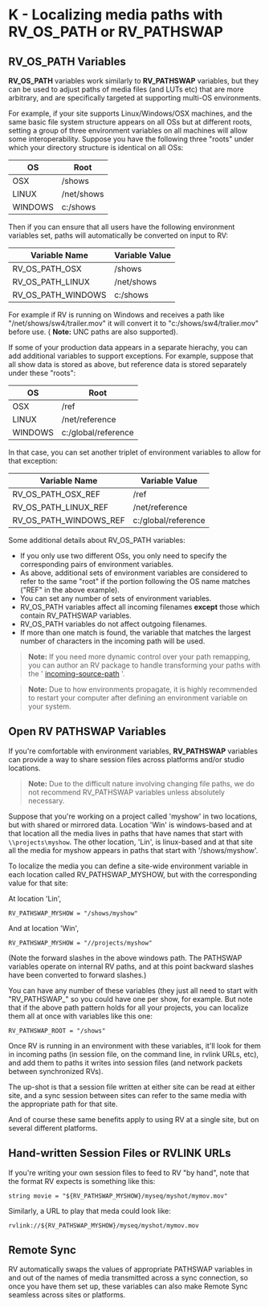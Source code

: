 # K - Localizing media paths with RV_OS_PATH or RV_PATHSWAP

## RV_OS_PATH Variables

**RV_OS_PATH** variables work similarly to **RV_PATHSWAP** variables, but they can be used to adjust paths of media files (and LUTs etc) that are more arbitrary, and are specifically targeted at supporting multi-OS environments.

For example, if your site supports Linux/Windows/OSX machines, and the same basic file system structure appears on all OSs but at different roots, setting a group of three environment variables on all machines will allow some interoperability. Suppose you have the following three "roots" under which your directory structure is identical on all OSs:

| OS | Root |
| --- | --- |
| OSX | /shows |
| LINUX | /net/shows |
| WINDOWS | c:/shows |

Then if you can ensure that all users have the following environment variables set, paths will automatically be converted on input to RV:

| Variable Name | Variable Value |
| --- | --- |
| RV_OS_PATH_OSX | /shows |
| RV_OS_PATH_LINUX | /net/shows |
| RV_OS_PATH_WINDOWS | c:/shows |

For example if RV is running on Windows and receives a path like "/net/shows/sw4/trailer.mov" it will convert it to "c:/shows/sw4/tralier.mov" before use. ( **Note:** UNC paths are also supported).

If some of your production data appears in a separate hierachy, you can add additional variables to support exceptions. For example, suppose that all show data is stored as above, but reference data is stored separately under these "roots":

| OS | Root |
| --- | --- |
| OSX | /ref |
| LINUX | /net/reference |
| WINDOWS | c:/global/reference |

In that case, you can set another triplet of environment variables to allow for that exception:

| Variable Name | Variable Value |
| --- | --- |
| RV_OS_PATH_OSX_REF | /ref |
| RV_OS_PATH_LINUX_REF | /net/reference |
| RV_OS_PATH_WINDOWS_REF | c:/global/reference |

Some additional details about RV_OS_PATH variables:

*   If you only use two different OSs, you only need to specify the corresponding pairs of environment variables.
*   As above, additional sets of environment variables are considered to refer to the same "root" if the portion following the OS name matches ("REF" in the above example).
*   You can set any number of sets of environment variables.
*   RV_OS_PATH variables affect all incoming filenames **except** those which contain RV_PATHSWAP variables.
*   RV_OS_PATH variables do not affect outgoing filenames.
*   If more than one match is found, the variable that matches the largest number of characters in the incoming path will be used.

> **Note:** If you need more dynamic control over your path remapping, you can author an RV package to handle transforming your paths with the ' [incoming-source-path](../rv-manuals/rv-reference-manual/rv-reference-manual-chapter-five.md) '.

> **Note:** Due to how environments propagate, it is highly recommended to restart your computer after defining an environment variable on your system.

## Open RV PATHSWAP Variables


If you're comfortable with environment variables, **RV_PATHSWAP** variables can provide a way to share session files across platforms and/or studio locations.

> **Note:** Due to the difficult nature involving changing file paths, we do not recommend RV_PATHSWAP variables unless absolutely necessary.

Suppose that you're working on a project called 'myshow' in two locations, but with shared or mirrored data. Location 'Win' is windows-based and at that location all the media lives in paths that have names that start with `\\projects\myshow`. The other location, 'Lin', is linux-based and at that site all the media for myshow appears in paths that start with '/shows/myshow'.  
  
To localize the media you can define a site-wide environment variable in each location called RV_PATHSWAP_MYSHOW, but with the corresponding value for that site:  
  
At location 'Lin',

```
RV_PATHSWAP_MYSHOW = "/shows/myshow"
```

And at location 'Win',

```
RV_PATHSWAP_MYSHOW = "//projects/myshow"
```

(Note the forward slashes in the above windows path. The PATHSWAP variables operate on internal RV paths, and at this point backward slashes have been converted to forward slashes.)

You can have any number of these variables (they just all need to start with "RV_PATHSWAP_" so you could have one per show, for example. But note that if the above path pattern holds for all your projects, you can localize them all at once with variables like this one:

```
RV_PATHSWAP_ROOT = "/shows"
```

Once RV is running in an environment with these variables, it'll look for them in incoming paths (in session file, on the command line, in rvlink URLs, etc), and add them to paths it writes into session files (and network packets between synchronized RVs).  
  
The up-shot is that a session file written at either site can be read at either site, and a sync session between sites can refer to the same media with the appropriate path for that site.  
  
And of course these same benefits apply to using RV at a single site, but on several different platforms.

## Hand-written Session Files or RVLINK URLs

If you're writing your own session files to feed to RV "by hand", note that the format RV expects is something like this:

```
string movie = "${RV_PATHSWAP_MYSHOW}/myseq/myshot/mymov.mov"
```

Similarly, a URL to play that meda could look like:

```
rvlink://${RV_PATHSWAP_MYSHOW}/myseq/myshot/mymov.mov
```

## Remote Sync

RV automatically swaps the values of appropriate PATHSWAP variables in and out of the names of media transmitted across a sync connection, so once you have them set up, these variables can also make Remote Sync seamless across sites or platforms.
